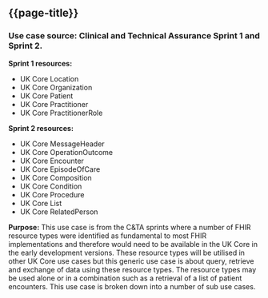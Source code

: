 ## {{page-title}}

### Use case source: Clinical and Technical Assurance Sprint 1 and Sprint 2.

**Sprint 1 resources:**

- UK Core Location
- UK Core Organization	
- UK Core Patient		
- UK Core Practitioner	
- UK Core PractitionerRole

**Sprint 2 resources:**

- UK Core MessageHeader
- UK Core OperationOutcome
- UK Core Encounter
- UK Core EpisodeOfCare
- UK Core Composition
- UK Core Condition
- UK Core Procedure
- UK Core List
- UK Core RelatedPerson


**Purpose:** 
This use case is from the C&TA sprints where a number of FHIR resource types were identified as fundamental to most FHIR implementations and therefore would need to be available in the UK Core in the early development versions. These resource types will be utilised in other UK Core use cases but this generic use case is about query, retrieve and exchange of data using these resource types. The resource types may be used alone or in a combination such as a retrieval of a list of patient encounters. This use case is broken down into a number of sub use cases. 


